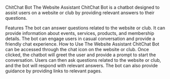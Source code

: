 ChitChat Bot
The Website Assistant ChitChat Bot is a chatbot designed to assist users on a website or club by providing relevant answers to their questions.

Features
The bot can answer questions related to the website or club.
It can provide information about events, services, products, and membership details.
The bot can engage users in casual conversation and provide a friendly chat experience.
How to Use
The Website Assistant ChitChat Bot can be accessed through the chat icon on the website or club. Once clicked, the chatbot will greet the user and provide a prompt to start the conversation.
Users can then ask questions related to the website or club, and the bot will respond with relevant answers. The bot can also provide guidance by providing links to relevant pages.
